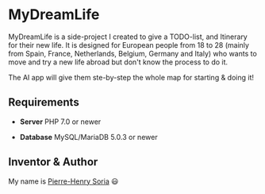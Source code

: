 # MyDreamLife

MyDreamLife is a side-project I created to give a TODO-list, and Itinerary for their new life. It is designed for European people from 18 to 28 (mainly from Spain, France, Netherlands, Belgium, Germany and Italy) who wants to move and try a new life abroad but don't know the process to do it.

The AI app will give them ste-by-step the whole map for starting & doing it!


## Requirements

* **Server** PHP 7.0 or newer

* **Database** MySQL/MariaDB 5.0.3 or newer


## Inventor & Author

My name is [Pierre-Henry Soria](http://ph7.me) :smiley:

